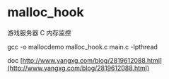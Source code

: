 # malloc_hook
游戏服务器 C 内存监控

gcc -o mallocdemo malloc_hook.c main.c -lpthread

doc [http://www.yangxg.com/blog/2819612088.html](http://www.yangxg.com/blog/2819612088.html)
